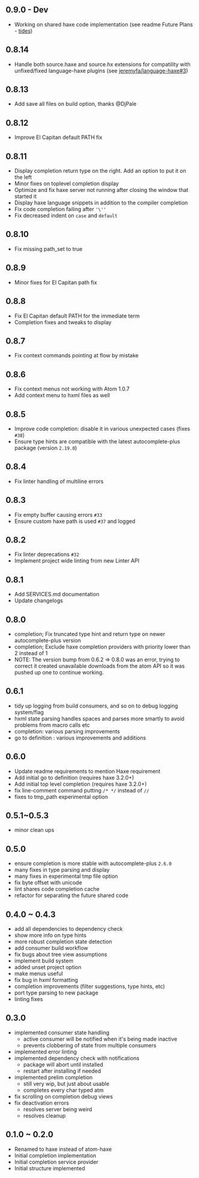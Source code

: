 ## 0.9.0 - Dev

* Working on shared haxe code implementation (see readme Future Plans - [tides](https://github.com/snowkit/tides))

## 0.8.14

* Handle both source.haxe and source.hx extensions for compatility with unfixed/fixed language-haxe plugins (see [jeremyfa/language-haxe#3](https://github.com/jeremyfa/language-haxe/issues/3#issuecomment-214175415))

## 0.8.13

* Add save all files on build option, thanks @DjPale

## 0.8.12

* Improve El Capitan default PATH fix

## 0.8.11

* Display completion return type on the right. Add an option to put it on the left
* Minor fixes on toplevel completion display
* Optimize and fix haxe server not running after closing the window that started it
* Display haxe language snippets in addition to the compiler completion
* Fix code completion failing after `'\''`
* Fix decreased indent on `case` and `default` [](https://github.com/snowkit/atom-haxe/pull/53)

## 0.8.10

* Fix missing path_set to true

## 0.8.9

* Minor fixes for El Capitan path fix

## 0.8.8

* Fix El Capitan default PATH for the immediate term
* Completion fixes and tweaks to display

## 0.8.7

* Fix context commands pointing at flow by mistake

## 0.8.6

* Fix context menus not working with Atom 1.0.7
* Add context menu to hxml files as well

## 0.8.5

* Improve code completion: disable it in various unexpected cases (fixes `#38`)
* Ensure type hints are compatible with the latest autocomplete-plus package (version `2.19.0`)

## 0.8.4

* Fix linter handling of multiline errors

## 0.8.3

* Fix empty buffer causing errors `#33`
* Ensure custom haxe path is used `#37` and logged

## 0.8.2

* Fix linter deprecations `#32`
* Implement project wide linting from new Linter API

## 0.8.1

* Add SERVICES.md documentation
* Update changelogs

## 0.8.0

* completion; Fix truncated type hint and return type on newer autocomplete-plus version
* completion; Exclude haxe completion providers with priority lower than 2 instead of 1
* NOTE: The version bump from 0.6.2 => 0.8.0 was an error, trying to correct it created unavailable downloads from the atom API so it was pushed up one to continue working.

## 0.6.1

* tidy up logging from build consumers, and so on to debug logging system/flag
* hxml state parsing handles spaces and parses more smartly to avoid problems from macro calls etc
* completion: various parsing improvements
* go to definition : various improvements and additions

## 0.6.0

* Update readme requirements to mention Haxe requirement
* Add initial go to definition (requires haxe 3.2.0+)
* Add initial top level completion (requires haxe 3.2.0+)
* fix line-comment command putting `/* */` instead of `//`
* fixes to tmp_path experimental option

## 0.5.1~0.5.3

* minor clean ups

## 0.5.0

* ensure completion is more stable with autocomplete-plus `2.6.0`
* many fixes in type parsing and display
* many fixes in experimental tmp file option
* fix byte offset with unicode
* lint shares code completion cache
* refactor for separating the future shared code

## 0.4.0 ~ 0.4.3

* add all dependencies to dependency check
* show more info on type hints
* more robust completion state detection
* add consumer build workflow
* fix bugs about tree view assumptions
* implement build system
* added unset project option
* make menus useful
* fix bug in hxml formatting
* completion improvements (filter suggestions, type hints, etc)
* port type parsing to new package
* linting fixes


## 0.3.0

* implemented consumer state handling
    - active consumer will be notified when it's being made inactive
    - prevents clobbering of state from multiple consumers
* implemented error linting
* implemented dependency check with notifications
    - package will abort until installed
    - restart after installing if needed
* implemented prelim completion
    - still very wip, but just about usable
    - completes every char typed atm
* fix scrolling on completion debug views
* fix deactivation errors
    - resolves server being weird
    - resolves cleanup

## 0.1.0 ~ 0.2.0

* Renamed to haxe instead of atom-haxe
* Initial completion implementation
* Initial completion service provider
* Initial structure implemented
